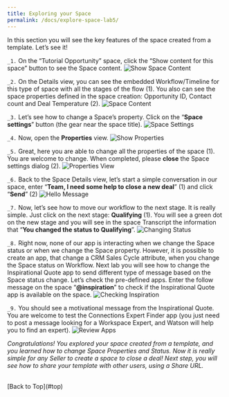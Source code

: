 ```yaml
---
title: Exploring your Space
permalink: /docs/explore-space-lab5/
---
```


<a name="top"/>


In this section you will see the key features of the space created from a template. Let’s see it!

`_1.` On the “Tutorial Opportunity” space, click the “Show content for this space” button to see the Space content.
![Show Space Content](../images/lab5/show-content.png)

`_2.` On the Details view, you can see the embedded Workflow/Timeline for this type of space with all the stages of the flow (1). You also can see the space properties defined in the space creation: Opportunity ID, Contact count and Deal Temperature (2).
![Space Content](../images/lab5/space-content.png)

`_3.` Let’s see how to change a Space’s property. Click on the “**Space settings**” button (the gear near the space title).
![Space Settings](../images/lab5/space-settings.png)

`_4.` Now, open the **Properties** view.
![Show Properties](../images/lab5/show-properties.png)

`_5.` Great, here you are able to change all the properties of the space (1). You are welcome to change. When completed, please **close** the Space settings dialog (2).
![Properties View](../images/lab5/properties-view.png)

`_6.` Back to the Space Details view, let’s start a simple conversation in our space, enter “**Team, I need some help to close a new deal**” (1) and click “**Send**” (2)
![Hello Message](../images/lab5/hello-message.png)

`_7.` Now, let’s see how to move our workflow to the next stage. It is really simple. Just click on the next stage: **Qualifying** (1).  You will see a green dot on the new stage and you will see in the space Transcript the information that “**You changed the status to Qualifying**”.
![Changing Status](../images/lab5/changing-status.png)

`_8.` Right now, none of our app is interacting when we change the Space status or when we change the Space property. However, it is possible to create an app, that change a CRM Sales Cycle attribute, when you change the Space status on Workflow. Next lab you will see how to change the Inspirational Quote app to send different type of message based on the Space status change. Let’s check the pre-defined apps. Enter the follow message on the space “**@inspiration**” to check if the Inspirational Quote app is available on the space.
![Checking Inspiration](../images/lab5/check-inspiration.png)

`_9.` You should see a motivational message from the Inspirational Quote.  You are welcome to test the Connections Expert Finder app (you just need to post a message looking for a Workspace Expert, and Watson will help you to find an expert).
![Review Apps](../images/lab5/inspirational-quote.png)

*Congratulations! You explored your space created from a template, and you learned how to change Space Properties and Status. Now it is really simple for any Seller to create a space to close a deal! Next step, you will see how to share your template with other users, using a Share URL.*

<br/>
[Back to Top](#top)  
